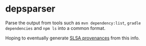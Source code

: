 # depsparser

Parse the output from tools such as `mvn dependency:list`, `gradle dependencies` and `npm ls` into a common format. 

Hoping to eventually generate [SLSA provenances](https://slsa.dev/) from this info.
